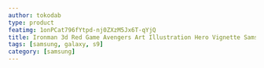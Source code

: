 ```yaml
---
author: tokodab
type: product
featimg: 1onPCat796fYtpd-nj0ZXzM5Jx6T-qYjQ
title: Ironman 3d Red Game Avengers Art Illustration Hero Vignette Samsung Galaxy S9 Case
tags: [samsung, galaxy, s9]
category: [samsung]
---
```

